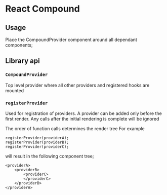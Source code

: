 # React Compound
 


## Usage 

Place the CompoundProvider component around all dependant components;



## Library api

###  `CompoundProvider`
Top level provider where all other providers and registered hooks are mounted 

### `registerProvider`
Used for registration of providers. 
A provider can be added only before the first render. Any calls after the initial rendering is complete will be ignored

The order of function calls determines the render tree
For example 
```
registerProvider(providerA);
registerProvider(providerB);
registerProvider(providerC);
```
will result in the following component tree;
```
<providerA>
    <providerB>
        <providerC>
        </providerC>
    </providerB>
</providerA>
```


